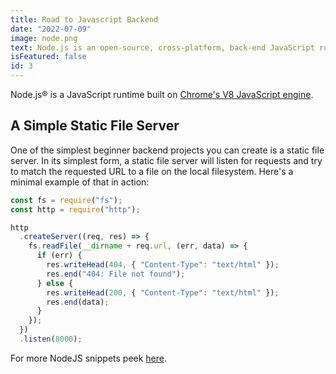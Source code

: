 ```yaml
---
title: Road to Javascript Backend
date: "2022-07-09"
image: node.png
text: Node.js is an open-source, cross-platform, back-end JavaScript runtime environment that runs on the V8 engine outside a web browser.
isFeatured: false
id: 3
---
```


Node.js® is a JavaScript runtime built on [Chrome's V8 JavaScript engine](https://v8.dev/).

## A Simple Static File Server

One of the simplest beginner backend projects you can create is a static file server. In its simplest form, a static file server will listen for requests and try to match the requested URL to a file on the local filesystem. Here's a minimal example of that in action:

```js
const fs = require("fs");
const http = require("http");

http
  .createServer((req, res) => {
    fs.readFile(__dirname + req.url, (err, data) => {
      if (err) {
        res.writeHead(404, { "Content-Type": "text/html" });
        res.end("404: File not found");
      } else {
        res.writeHead(200, { "Content-Type": "text/html" });
        res.end(data);
      }
    });
  })
  .listen(8000);
```

For more NodeJS snippets peek [here](https://www.30secondsofcode.org/).
